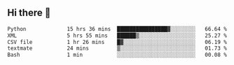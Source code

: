 ## Hi there 👋

<!--
**alihaqberdi/alihaqberdi** is a ✨ _special_ ✨ repository because its `README.md` (this file) appears on your GitHub profile.

Here are some ideas to get you started:

- 🔭 I’m currently working on ...
- 🌱 I’m currently learning ...
- 👯 I’m looking to collaborate on ...
- 🤔 I’m looking for help with ...
- 💬 Ask me about ...
- 📫 How to reach me: ...
- 😄 Pronouns: ...
- ⚡ Fun fact: ...
-->

<!--START_SECTION:waka-->

```txt
Python             15 hrs 36 mins  ████████████████▓░░░░░░░░   66.64 %
XML                5 hrs 55 mins   ██████▒░░░░░░░░░░░░░░░░░░   25.27 %
CSV file           1 hr 26 mins    █▓░░░░░░░░░░░░░░░░░░░░░░░   06.19 %
textmate           24 mins         ▒░░░░░░░░░░░░░░░░░░░░░░░░   01.73 %
Bash               1 min           ░░░░░░░░░░░░░░░░░░░░░░░░░   00.08 %
```

<!--END_SECTION:waka-->

